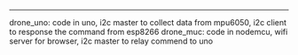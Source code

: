 

-------------------
drone_uno: code in uno, i2c master to collect data from mpu6050, i2c client to response the command from esp8266
drone_muc: code in nodemcu, wifi server for browser, i2c master to relay commend to uno

